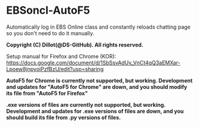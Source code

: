 # EBSoncl-AutoF5
Automatically log in EBS Online class and constantly reloads chatting page so you don't need to do it manually.

**Copyright (C) Dillot(@DS-GitHub). All rights reserved.**

Setup manual for Firefox and Chrome (KOR): https://docs.google.com/document/d/1SbSsvAdUv_VnCt4qQ3aEMXar-Lpoew8jnpyoiPzfBzU/edit?usp=sharing

**AutoF5 for Chrome is currently not supported, but working. Development and updates for "AutoF5 for Chrome" are down, and you should modify its file from "AutoF5 for Firefox"**

**.exe versions of files are currently not supported, but working. Development and updates for .exe versions of files are down, and you should build its file from .py versions of files.**
